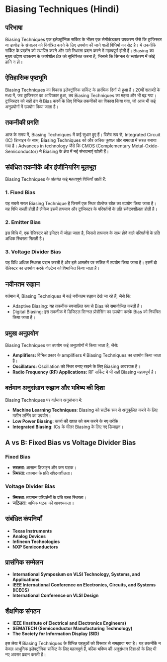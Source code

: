# Biasing Techniques (Hindi)

## परिभाषा
Biasing Techniques एक इलेक्ट्रॉनिक सर्किट के भीतर एक सेमीकंडक्टर उपकरण जैसे कि ट्रांजिस्टर या डायोड के संचालन को नियंत्रित करने के लिए उपयोग की जाने वाली विधियों का सेट है। ये तकनीकें सर्किट के प्रदर्शन को स्थापित करने और उसे स्थिरता प्रदान करने में महत्वपूर्ण होती हैं। Biasing का मुख्य उद्देश्य उपकरण के कार्यशील क्षेत्र को सुनिश्चित करना है, जिससे कि सिग्नल के रूपांतरण में कोई हानि न हो।

## ऐतिहासिक पृष्ठभूमि
Biasing Techniques का विकास इलेक्ट्रॉनिक सर्किट के प्रारंभिक दिनों से हुआ है। 20वीं शताब्दी के मध्य में, जब ट्रांजिस्टर का आविष्कार हुआ, तब Biasing Techniques का महत्व और भी बढ़ गया। ट्रांजिस्टर को सही ढंग से Bias करने के लिए विभिन्न तकनीकों का विकास किया गया, जो आज भी कई अनुप्रयोगों में उपयोग किया जाता है।

## तकनीकी प्रगति
आज के समय में, Biasing Techniques में कई सुधार हुए हैं। विशेष रूप से, Integrated Circuit (IC) डिजाइन के साथ, Biasing Techniques को और अधिक कुशल और समग्रता में सरल बनाया गया है। Advances in technology जैसे कि CMOS (Complementary Metal-Oxide-Semiconductor) ने Biasing के क्षेत्र में नई संभावनाएं खोली हैं।

## संबंधित तकनीकें और इंजीनियरिंग मूलभूत
Biasing Techniques के अंतर्गत कई महत्वपूर्ण विधियाँ आती हैं:

### 1. Fixed Bias
यह सबसे सरल Biasing Technique है जिसमें एक स्थिर वोल्टेज स्रोत का उपयोग किया जाता है। यह विधि सस्ती होती है लेकिन इसमें तापमान और ट्रांजिस्टर के परिवर्तनों के प्रति संवेदनशीलता होती है।

### 2. Emitter Bias
इस विधि में, एक रेज़िस्टर को इमिटर में जोड़ा जाता है, जिससे तापमान के साथ होने वाले परिवर्तनों के प्रति अधिक स्थिरता मिलती है। 

### 3. Voltage Divider Bias
यह विधि अधिक स्थिरता प्रदान करती है और इसे आमतौर पर सर्किट में उपयोग किया जाता है। इसमें दो रेज़िस्टर का उपयोग करके वोल्टेज को विभाजित किया जाता है।

## नवीनतम रुझान
वर्तमान में, Biasing Techniques में कई नवीनतम रुझान देखे जा रहे हैं, जैसे कि:
- Adaptive Biasing: यह तकनीक स्वचालित रूप से Bias को समायोजित करती है।
- Digital Biasing: इस तकनीक में डिजिटल सिग्नल प्रोसेसिंग का उपयोग करके Bias को नियंत्रित किया जाता है।

## प्रमुख अनुप्रयोग
Biasing Techniques का उपयोग कई अनुप्रयोगों में किया जाता है, जैसे:
- **Amplifiers:** विभिन्न प्रकार के amplifiers में Biasing Techniques का उपयोग किया जाता है।
- **Oscillators:** Oscillation को स्थिर बनाए रखने के लिए Biasing आवश्यक है।
- **Radio Frequency (RF) Applications:** RF सर्किट में भी सही Biasing महत्वपूर्ण है।

## वर्तमान अनुसंधान रुझान और भविष्य की दिशा
Biasing Techniques पर वर्तमान अनुसंधान में:
- **Machine Learning Techniques**: Biasing को सटीक रूप से अनुकूलित करने के लिए मशीन लर्निंग का उपयोग।
- **Low Power Biasing**: ऊर्जा की खपत को कम करने के नए तरीके।
- **Integrated Biasing**: ICs के भीतर Biasing के लिए नए डिजाइन।

## A vs B: Fixed Bias vs Voltage Divider Bias
### Fixed Bias
- **सरलता**: आसान डिजाइन और कम घटक।
- **स्थिरता**: तापमान के प्रति संवेदनशीलता।

### Voltage Divider Bias
- **स्थिरता**: तापमान परिवर्तनों के प्रति उच्च स्थिरता।
- **जटिलता**: अधिक घटक की आवश्यकता।

## संबंधित कंपनियाँ
- **Texas Instruments**
- **Analog Devices**
- **Infineon Technologies**
- **NXP Semiconductors**

## प्रासंगिक सम्मेलन
- **International Symposium on VLSI Technology, Systems, and Applications** 
- **IEEE International Conference on Electronics, Circuits, and Systems (ICECS)** 
- **International Conference on VLSI Design**

## शैक्षणिक संगठन
- **IEEE (Institute of Electrical and Electronics Engineers)**
- **SEMATECH (Semiconductor Manufacturing Technology)**
- **The Society for Information Display (SID)**

इस लेख में Biasing Techniques के विभिन्न पहलुओं को विस्तार से समझाया गया है। यह तकनीकें न केवल आधुनिक इलेक्ट्रॉनिक सर्किट के लिए महत्वपूर्ण हैं, बल्कि भविष्य की अनुसंधान दिशाओं के लिए भी नए अवसर प्रदान करती हैं।